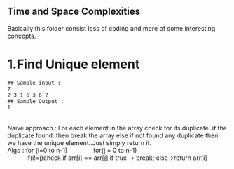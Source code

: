 ## Time and Space Complexities
 Basically this folder consist less of coding and more of some interesting concepts. 

# 1.Find Unique element
```
## Sample input : 
7
2 3 1 6 3 6 2
## Sample Output :
1
```
<br>
Naive approach : For each element in the array check for its duplicate..if the duplicate found..then break the array else if not found any duplicate then we have the unique element..Just simply return it.
<br>Algo : for (i=0 to n-1)  &nbsp;&nbsp;&nbsp;&nbsp;&nbsp;&nbsp;&nbsp;&nbsp;&nbsp;&nbsp;&nbsp;&nbsp;&nbsp;  for(j = 0 to n-1) <br>
&nbsp;&nbsp;&nbsp;&nbsp;&nbsp;&nbsp;&nbsp;&nbsp;&nbsp;&nbsp; if(i!=j)check if arr[i] == arr[j] if true -> break; else->return arr[i]